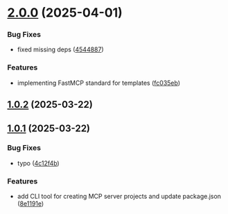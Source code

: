 # [2.0.0](https://github.com/mcpdotdirect/template-mcp-server/compare/v1.0.2...v2.0.0) (2025-04-01)


### Bug Fixes

* fixed missing deps ([4544887](https://github.com/mcpdotdirect/template-mcp-server/commit/4544887fad7864041a501aff566e225dfb67515d))


### Features

* implementing FastMCP standard for templates ([fc035eb](https://github.com/mcpdotdirect/template-mcp-server/commit/fc035eb91555545bf3cb585db90f11d043ab8d27))



## [1.0.2](https://github.com/mcpdotdirect/template-mcp-server/compare/v1.0.1...v1.0.2) (2025-03-22)



## [1.0.1](https://github.com/mcpdotdirect/template-mcp-server/compare/v1.0.0...v1.0.1) (2025-03-22)


### Bug Fixes

* typo ([4c12f4b](https://github.com/mcpdotdirect/template-mcp-server/commit/4c12f4b8a84310656882b6fa0ce0f78a98bd2eaf))


### Features

* add CLI tool for creating MCP server projects and update package.json ([8e1191e](https://github.com/mcpdotdirect/template-mcp-server/commit/8e1191e0e9e299fd0e02c4822d2141c64fe8d57e))



